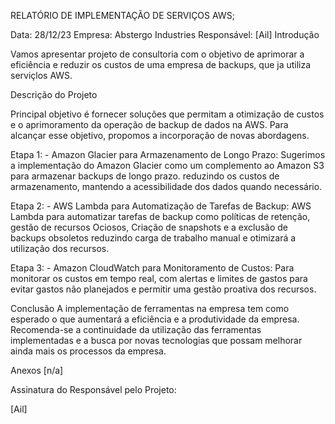 RELATÓRIO DE IMPLEMENTAÇÃO DE SERVIÇOS AWS;

Data: 28/12/23
Empresa: Abstergo Industries 
Responsável: [Ail]
Introdução

Vamos apresentar projeto de consultoria com o objetivo de aprimorar a eficiência e reduzir os custos de uma empresa de backups, que ja utiliza serviçlos AWS.

Descrição do Projeto

Principal objetivo é fornecer soluções que permitam a otimização de custos e o aprimoramento da operação de backup de dados na AWS. 
Para alcançar esse objetivo, propomos a incorporação de novas abordagens.

Etapa 1: - Amazon Glacier para Armazenamento de Longo Prazo:
Sugerimos a implementação do Amazon Glacier como um complemento ao Amazon S3 para armazenar backups de longo prazo. reduzindo os custos de armazenamento, mantendo a acessibilidade dos dados quando necessário.

Etapa 2: - AWS Lambda para Automatização de Tarefas de Backup:
AWS Lambda para automatizar tarefas de backup como políticas de retenção, gestão de recursos Ociosos, Criação de snapshots e a exclusão de backups obsoletos reduzindo carga de trabalho manual e otimizará a utilização dos recursos.

Etapa 3: - Amazon CloudWatch para Monitoramento de Custos:
Para monitorar os custos em tempo real, com alertas e limites de gastos para evitar gastos não planejados e permitir uma gestão proativa dos recursos.

Conclusão
A implementação de ferramentas na empresa tem como esperado o que aumentará a eficiência e a produtividade da empresa. Recomenda-se a continuidade da utilização das ferramentas implementadas e a busca por novas tecnologias que possam melhorar ainda mais os processos da empresa.

Anexos
[n/a]

Assinatura do Responsável pelo Projeto:

[Ail]
